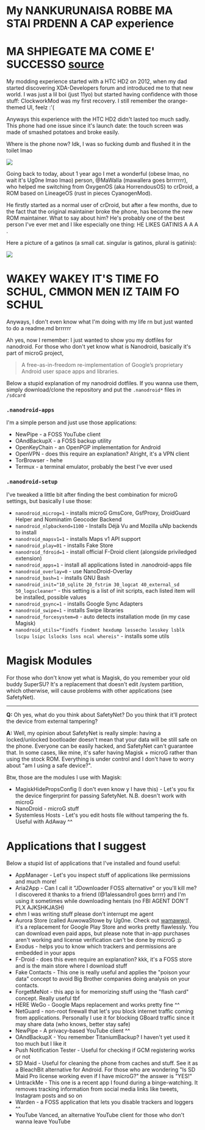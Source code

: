 # My NANKURUNAISA ROBBE MA STAI PRDENN A CAP experience

# MA SHPIEGATE MA COME E' SUCCESSO [source](https://www.youtube.com/watch?v=Cw5v9gyLz9c)

My modding experience started with a HTC HD2 on 2012, when my dad started discovering XDA-Developers forum and introduced me to that new world.
I was just a lil boi (just 11yo) but started having confidence with those stuff: ClockworkMod was my first recovery. I still remember the orange-themed UI, feelz :'(

Anyways this experience with the HTC HD2 didn't lasted too much sadly.
This phone had one issue since it's launch date: the touch screen was made of smashed potatoes and broke easily.

Where is the phone now? Idk, I was so fucking dumb and flushed it in the toilet lmao

![](https://i.pinimg.com/originals/f1/23/05/f1230501d33cb2c6055b2d6ea221a22d.jpg)

Going back to today, about 1 year ago I met a wonderful (obese lmao, no wait it's Ug0ne lmao lmao) person, @MaWalla (mawallera goes brrrrrrr), who helped me switching from OxygenOS (aka HorrendousOS) to crDroid, a ROM based on LineageOS (rust in pieces CyanogenMod).

He firstly started as a normal user of crDroid, but after a few months, due to the fact that the original maintainer broke the phone, has become the new ROM maintainer.
What to say about him? He's probably one of the best person I've ever met and I like especially one thing: HE LIKES GATINIS A A A .

Here a picture of a gatinos (a small cat. singular is gatinos, plural is gatinis):

![](https://i.pinimg.com/originals/35/de/21/35de21312b830288966469a6e35717ad.jpg)

# WAKEY WAKEY IT'S TIME FO SCHUL, CMMON MEN IZ TAIM FO SCHUL

Anyways, I don't even know what I'm doing with my life rn but just wanted to do a readme.md brrrrrr

Ah yes, now I remember: I just wanted to show you my dotfiles for nanodroid.
For those who don't yet know what is Nanodroid, basically it's part of microG project,

> A free-as-in-freedom re-implementation of Google’s proprietary Android user space apps and libraries.

Below a stupid explanation of my nanodroid dotfiles.
If you wanna use them, simply download/clone the repository and put the `.nanodroid*` files in `/sdcard`

### `.nanodroid-apps`

I'm a simple person and just use those applications:

- NewPipe - a FOSS YouTube client
- OAndBackupX - a FOSS backup utility
- OpenKeyChain - an OpenPGP implementation for Android
- OpenVPN - does this require an explanation? Alright, it's a VPN client
- TorBrowser - hehe
- Termux - a terminal emulator, probably the best I've ever used


### `.nanodroid-setup`

I've tweaked a little bit after finding the best combination for microG settings, but basically I use those:

- `nanodroid_microg=1` - installs microG GmsCore, GsfProxy, DroidGuard Helper and Nominatim Geocoder Backend
- `nanodroid_nlpbackend=1100` - Installs  Déjà Vu  and Mozilla uNlp backends  to install
- `nanodroid_mapsv1=1` - installs Maps v1 API support
- `nanodroid_play=01` - installs Fake Store
- `nanodroid_fdroid=1` - install official F-Droid client (alongside priviledged extension)
- `nanodroid_apps=1` - install all applications listed in .nanodroid-apps file
- `nanodroid_overlay=0` - use NanoDroid-Overlay
- `nanodroid_bash=1` - installs GNU Bash
- `nanodroid_init="10_sqlite 20_fstrim 30_logcat 40_external_sd 50_logscleaner"` - this setting is a list of init scripts, each listed item will be installed, possible values
- `nanodroid_gsync=1` - installs Google Sync Adapters
- `nanodroid_swipe=1` - installs Swipe libraries
- `nanodroid_forcesystem=0` - auto detects installation mode (in my case Magisk)
- `nanodroid_utils="findfs findmnt hexdump lessecho lesskey lsblk lscpu lsipc lslocks lsns ncal whereis"` - installs some utils

# Magisk Modules

For those who don't know yet what is Magisk, do you remember your old buddy SuperSU? It's a replacement that doesn't edit /system partition, which otherwise, will cause problems with other applications (see SafetyNet).

---

**Q:** Oh yes, what do you think about SafetyNet? Do you think that it'll protect the device from external tampering?

**A:** Well, my opinion about SafetyNet is really simple: having a locked/unlocked bootloader doesn't mean that your data will be still safe on the phone. Everyone can be easily hacked, and SafetyNet can't guarantee that.
In some cases, like mine, it's safer having Magisk + microG rather than using the stock ROM. Everything is under control and I don't have to worry about "am I using a safe device?".

Btw, those are the modules I use with Magisk:

- MagiskHidePropsConfig (I don't even know y I have this) - Let's you fix the device fingerprint for passing SafetyNet. N.B. doesn't work with microG
- NanoDroid - microG stuff
- Systemless Hosts - Let's you edit hosts file without tampering the fs. Useful with AdAway ^^

# Applications that I suggest

Below a stupid list of applications that I've installed and found useful:

- AppManager - Let's you inspect stuff of applications like permissions and much more!
- Aria2App - Can I call it "JDownloader FOSS alternative" or you'll kill me? I discovered it thanks to a friend (@1alessandro1 goes brrrr) and I'm using it sometimes while downloading hentais (no FBI AGENT DON'T PLX AJKSHKJASH)
- ehm I was writing stuff please don't interrupt me agent
- Aurora Store (called AuwowaStowe by Ug0ne. Check out [wamawwo](https://github.com/dreamwhite/wamawwo)), it's a replacement for Google Play Store and works pretty flawlessly. You can download even paid apps, but please note that in-app purchases aren't working and license verification can't be done by microG :p
- Exodus - helps you to know which trackers and permissions are embedded in your apps
- F-Droid - does this even require an explanation? kkk, it's a FOSS store and is the main store where I download stuff
- Fake Contacts - This one is really useful and applies the "poison your data" concept to avoid Big Brother companies doing analysis on your contacts.
- ForgetMeNot - this app is for memorizing stuff using the "flash card" concept. Really useful tbf
- HERE WeGo - Google Maps replacement and works pretty fine ^^
- NetGuard - non-root firewall that let's you block internet traffic coming from applications. Personally I use it for blocking GBoard traffic since it may share data (who knows, better stay safe)
- NewPipe - A privacy-based YouTube client ^^
- OAndBackupX - You remember TitaniumBackup? I haven't yet used it too much but I like it
- Push Notification Tester - Useful for checking if GCM registering works or not
- SD Maid - Useful for cleaning the phone from caches and stuff. See it as a BleachBit alternative for Android. For those who are wondering "Is SD Maid Pro license working even if I have microG?" the answer is "YES!"
- UntrackMe - This one is a recent app I found during a binge-watching. It removes tracking information from social media links like tweets, Instagram posts and so on
- Warden - a FOSS application that lets you disable trackers and loggers ^^
- YouTube Vanced, an alternative YouTube client for those who don't wanna leave YouTube 
